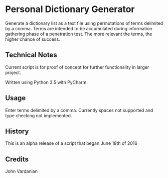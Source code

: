 # Personal Dictionary Generator

Generate a dictionary list as a text file using permutations of terms delimited by a comma. Terms are intended to be accumulated during information gathering phase of a penetration test. The more relevant the terms, the higher chance of success.

## Technical Notes

Current script is for proof of concept for further functionality in larger project.

Written using Python 3.5 with PyCharm.


## Usage

Enter terms delimited by a comma. Currently spaces not supported and type checking not implemented.

## History

This is an alpha release of a script that began June 18th of 2016

## Credits

John Vardanian
